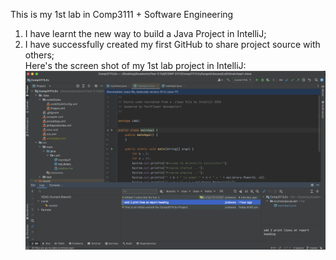 This is my 1st lab in Comp3111 + Software Engineering 
1. I have learnt the new way to build a Java Project in IntelliJ;
2. I have successfully created my first GitHub to share project source with others; 
<br/>Here's the screen shot of my 1st lab project in IntelliJ:
![alt text](https://github.com/jc0bwoo/Comp3111LEx/blob/master/src/screenshot2.png)
